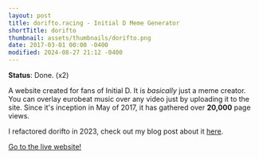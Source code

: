 ```yaml
---
layout: post
title: dorifto.racing - Initial D Meme Generator
shortTitle: dorifto
thumbnail: assets/thumbnails/dorifto.png
date: 2017-03-01 00:00 -0400
modified: 2024-08-27 21:12 -0400
---
```


<!---
Write a really in depth explanation for this with more pictures and maybe refactor and redo my code
-->

**Status**: Done. (x2) 

A website created for fans of Initial D. It is *basically* just a meme creator. You can overlay eurobeat music over any video just by uploading it to the site. Since it's inception in May of 2017, it has gathered over **20,000** page views.

I refactored dorifto in 2023, check out my blog post about it [here](/dorifto-revamp).

[Go to the live website!](https://dorifto.racing/)
